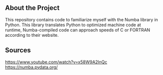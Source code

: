 ## About the Project
This repository contains code to familiarize myself with the Numba library in Python. This library translates Python to optimized machine code at runtime, Numba-compiled code can approach speeds of C or FORTRAN according to their website.

## Sources
https://www.youtube.com/watch?v=x58W9A2lnQc
https://numba.pydata.org/
